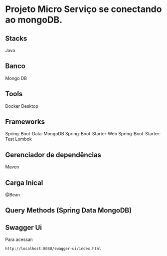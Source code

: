 # Projeto Micro Serviço se conectando ao mongoDB.


## Stacks
Java 

## Banco 
Mongo DB

## Tools
Docker Desktop

## Frameworks
Spring-Boot-Data-MongoDB
Spring-Boot-Starter-Web
Spring-Boot-Starter-Test
Lombok


## Gerenciador de dependências
Maven

## Carga Inical
@Bean

## Query Methods (Spring Data MongoDB)


## Swagger Ui

Para acessar:
```
http://localhost:8080/swagger-ui/index.html
```